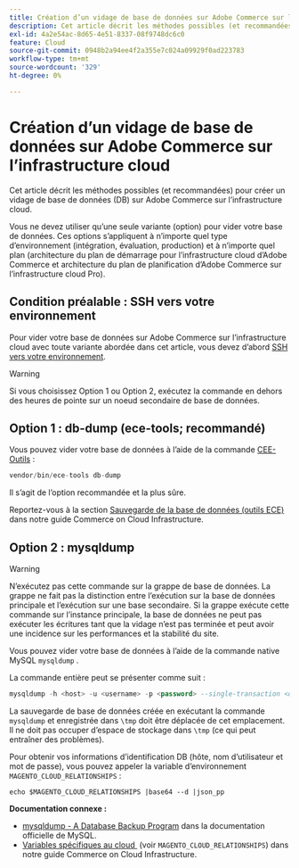 ```yaml
---
title: Création d’un vidage de base de données sur Adobe Commerce sur l’infrastructure cloud
description: Cet article décrit les méthodes possibles (et recommandées) pour créer un vidage de base de données (DB) sur Adobe Commerce sur l’infrastructure cloud.
exl-id: 4a2e54ac-8d65-4e51-8337-08f9748dc6c0
feature: Cloud
source-git-commit: 0948b2a94ee4f2a355e7c024a09929f0ad223783
workflow-type: tm+mt
source-wordcount: '329'
ht-degree: 0%

---
```


# Création d’un vidage de base de données sur Adobe Commerce sur l’infrastructure cloud

Cet article décrit les méthodes possibles (et recommandées) pour créer un vidage de base de données (DB) sur Adobe Commerce sur l’infrastructure cloud.

Vous ne devez utiliser qu’une seule variante (option) pour vider votre base de données. Ces options s’appliquent à n’importe quel type d’environnement (intégration, évaluation, production) et à n’importe quel plan (architecture du plan de démarrage pour l’infrastructure cloud d’Adobe Commerce et architecture du plan de planification d’Adobe Commerce sur l’infrastructure cloud Pro).

## Condition préalable : SSH vers votre environnement

Pour vider votre base de données sur Adobe Commerce sur l’infrastructure cloud avec toute variante abordée dans cet article, vous devez d’abord [SSH vers votre environnement](https://experienceleague.adobe.com/docs/commerce-cloud-service/user-guide/develop/secure-connections.html?lang=fr).

>[!WARNING]
>
>Si vous choisissez Option 1 ou Option 2, exécutez la commande en dehors des heures de pointe sur un noeud secondaire de base de données.

## Option 1 : db-dump (**ece-tools; recommandé**)

Vous pouvez vider votre base de données à l’aide de la commande [CEE-Outils](https://experienceleague.adobe.com/docs/commerce-cloud-service/user-guide/dev-tools/ece-tools/update-package.html?lang=fr) :

```php
vendor/bin/ece-tools db-dump
```

Il s’agit de l’option recommandée et la plus sûre.

Reportez-vous à la section [Sauvegarde de la base de données (outils ECE)](https://experienceleague.adobe.com/docs/commerce-cloud-service/user-guide/develop/storage/database-dump.html?lang=fr) dans notre guide Commerce on Cloud Infrastructure.

## Option 2 : mysqldump

>[!WARNING]
>
>N’exécutez pas cette commande sur la grappe de base de données. La grappe ne fait pas la distinction entre l’exécution sur la base de données principale et l’exécution sur une base secondaire. Si la grappe exécute cette commande sur l’instance principale, la base de données ne peut pas exécuter les écritures tant que la vidage n’est pas terminée et peut avoir une incidence sur les performances et la stabilité du site.

Vous pouvez vider votre base de données à l’aide de la commande native MySQL `mysqldump` .

La commande entière peut se présenter comme suit :

```sql
mysqldump -h <host> -u <username> -p <password> --single-transaction <db_name> | gzip > /tmp/<dump_name>.sql.gz
```

La sauvegarde de base de données créée en exécutant la commande `mysqldump` et enregistrée dans `\tmp` doit être déplacée de cet emplacement. Il ne doit pas occuper d’espace de stockage dans `\tmp` (ce qui peut entraîner des problèmes).

Pour obtenir vos informations d’identification DB (hôte, nom d’utilisateur et mot de passe), vous pouvez appeler la variable d’environnement `MAGENTO_CLOUD_RELATIONSHIPS` :

```
echo $MAGENTO_CLOUD_RELATIONSHIPS |base64 --d |json_pp
```

**Documentation connexe :**

* [mysqldump - A Database Backup Program](https://dev.mysql.com/doc/refman/8.0/en/mysqldump.html) dans la documentation officielle de MySQL.
* [&#x200B; Variables spécifiques au cloud &#x200B;](https://experienceleague.adobe.com/docs/commerce-cloud-service/user-guide/configure/env/stage/variables-cloud.html?lang=fr) (voir `MAGENTO_CLOUD_RELATIONSHIPS`) dans notre guide Commerce on Cloud Infrastructure.
